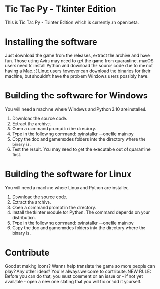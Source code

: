 # Tic Tac Py - Tkinter Edition

This is Tic Tac Py - Tkinter Edition which is currently an open beta.

# Installing the software

Just download the game from the releases, extract the archive and have fun. Those using Avira may need to get the game from quarantine. macOS users need to install Python and download the source code due to me not having a Mac. :( Linux users however can download the binaries for their machine, but shouldn't have the problem Windows users possibly have.

# Building the software for Windows

You will need a machine where Windows and Python 3.10 are installed.

1. Download the source code.
2. Extract the archive.
3. Open a command prompt in the directory.
4. Type in the following command: pyinstaller --onefile main.py
5. Copy the doc and gamemodes folders into the directory where the binary is.
6. Test the result. You may need to get the executable out of quarantine first.

# Building the software for Linux

You will need a machine where Linux and Python are installed.

1. Download the source code.
2. Extract the archive.
3. Open a command prompt in the directory.
4. Install the tkinter module for Python. The command depends on your distribution.
5. Type in the following command: pyinstaller --onefile main.py
6. Copy the doc and gamemodes folders into the directory where the binary is.

# Contribute

Good at making icons? Wanna help translate the game so more people can play? Any other ideas? You're always welcome to contribute.
NEW RULE: Before you can do that, you must comment on an issue or - if not yet available - open a new one stating that you will fix or add it yourself.
